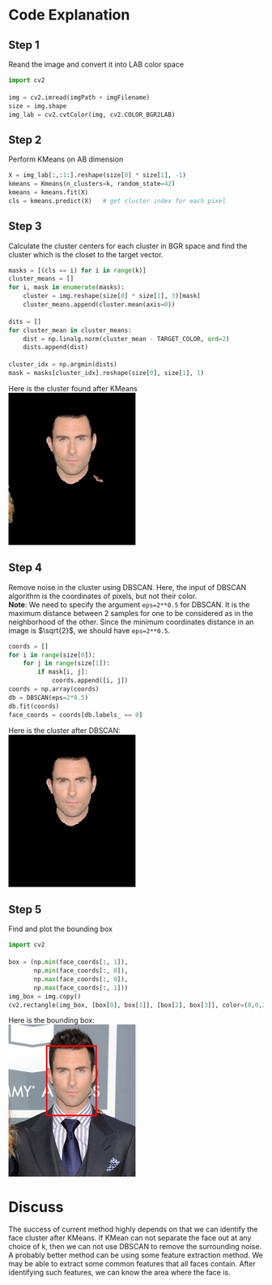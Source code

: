 # Code Explanation

## Step 1
Reand the image and convert it into LAB color space

```python
import cv2

img = cv2.imread(imgPath + imgFilename)
size = img.shape
img_lab = cv2.cvtColor(img, cv2.COLOR_BGR2LAB)
```

## Step 2
Perform KMeans on AB dimension
```python
X = img_lab[:,:1:].reshape(size[0] * size[1], -1)
kmeans = Kmeans(n_clusters=k, random_state=42)
kmeans = kmeans.fit(X)
cls = kmeans.predict(X)   # get cluster index for each pixel
```

## Step 3
Calculate the cluster centers for each cluster in BGR space and find the cluster which is the closet
to the target vector.
```python
masks = [(cls == i) for i in range(k)]
cluster_means = []
for i, mask in enumerate(masks):
    cluster = img.reshape(size[0] * size[1], 3)[mask]
    cluster_means.append(cluster.mean(axis=0))

dits = []
for cluster_mean in cluster_means:
    dist = np.linalg.norm(cluster_mean - TARGET_COLOR, ord=2)
    dists.append(dist)

cluster_idx = np.argmin(dists)
mask = masks[cluster_idx].reshape(size[0], size[1], 1)
```
Here is the cluster found after KMeans  
![Mask](md_images/mask.jpg)

## Step 4
Remove noise in the cluster using DBSCAN. Here, the input of DBSCAN algorithm 
is the coordinates of pixels, but not their color.  
**Note**: We need to specify the argument `eps=2**0.5` for DBSCAN. It is the maximum distance
between 2 samples for one to be considered as in the neighborhood of the other. Since the minimum 
coordinates distance in an image is $\sqrt{2}$, we should have `eps=2**0.5`.
```python
coords = []
for i in range(size[0]):
    for j in range(size[1]):
        if mask[i, j]:
            coords.append([i, j])
coords = np.array(coords)
db = DBSCAN(eps=2*0.5)
db.fit(coords)
face_coords = coords[db.labels_ == 0]
```
Here is the cluster after DBSCAN:  
![Face Cluster](md_images/Face%20Cluster.jpg)

## Step 5
Find and plot the bounding box

```python
import cv2

box = (np.min(face_coords[:, 1]),
       np.min(face_coords[:, 0]),
       np.max(face_coords[:, 0]),
       np.max(face_coords[:, 1]))
img_box = img.copy()
cv2.rectangle(img_box, [box[0], box[1]], [box[2], box[3]], color=(0,0,255), thickness=2)
```
Here is the bounding box:  
![Bounding Box](results/face_d2_result.jpg)


# Discuss
The success of current method highly depends on that we can identify the face cluster after KMeans.
If KMean can not separate the face out at any choice of k, then we can not use DBSCAN to remove 
the surrounding noise.  
A probably better method can be using some feature extraction method. We may be able
to extract some common features that all faces contain. After identifying such features,
we can know the area where the face is.